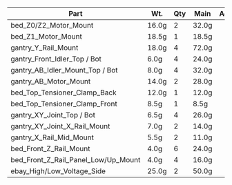 
| Part                                | Wt.    | Qty | Main   | Accent |
|-------------------------------------|--------|-----|--------|--------|
| bed_Z0/Z2_Motor_Mount               | 16.0g  | 2   | 32.0g  |        |
| bed_Z1_Motor_Mount                  | 18.5g  | 1   | 18.5g  |        |
| gantry_Y_Rail_Mount                 | 18.0g  | 4   | 72.0g  |        |
| gantry_Front_Idler_Top / Bot        |  6.0g  | 4   | 24.0g  |        |
| gantry_AB_Idler_Mount_Top / Bot     |  8.0g  | 4   | 32.0g  |        |
| gantry_AB_Motor_Mount               | 14.0g  | 2   | 28.0g  |        |
| bed_Top_Tensioner_Clamp_Back        | 12.0g  | 1   | 12.0g  |        |
| bed_Top_Tensioner_Clamp_Front       |  8.5g  | 1   |  8.5g  |        |
| gantry_XY_Joint_Top / Bot           |  6.5g  | 4   | 26.0g  |        |
| gantry_XY_Joint_X_Rail_Mount        |  7.0g  | 2   | 14.0g  |        |
| gantry_X_Rail_Mid_Mount             |  5.5g  | 2   | 11.0g  |        |
| bed_Front_Z_Rail_Mount              |  4.0g  | 6   | 24.0g  |        |
| bed_Front_Z_Rail_Panel_Low/Up_Mount |  4.0g  | 4   | 16.0g  |        |
| ebay_High/Low_Voltage_Side          | 25.0g  | 2   | 50.0g  |        |

